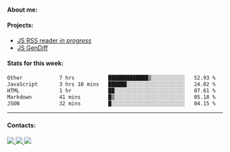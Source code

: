 #### About me:

#### Projects:
- [JS RSS reader *in progress*](https://github.com/GKoil/frontend-project-lvl3)
- [JS GenDiff](https://github.com/GKoil/GenDiff)

#### Stats for this week:
<!--START_SECTION:waka-->

```txt
Other            7 hrs           █████████████▒░░░░░░░░░░░   52.93 %
JavaScript       3 hrs 10 mins   ██████░░░░░░░░░░░░░░░░░░░   24.02 %
HTML             1 hr            ██░░░░░░░░░░░░░░░░░░░░░░░   07.61 %
Markdown         41 mins         █▒░░░░░░░░░░░░░░░░░░░░░░░   05.18 %
JSON             32 mins         █░░░░░░░░░░░░░░░░░░░░░░░░   04.15 %
```

<!--END_SECTION:waka-->
---
#### Contacts:

<a target='_blank' title='LinkedIn' href="https://www.linkedin.com/in/gkoil/">
  <img src="https://img.shields.io/badge/LinkedIn-0077B5?style=for-the-badge&logo=linkedin&logoColor=white" />
</a>
<a target='_blank' title='Telegram' href="https://t.me/gkoil">
  <img src="https://img.shields.io/badge/Telegram-2CA5E0?style=for-the-badge&logo=telegram&logoColor=white" />
</a>
<a target='_blank' title='Gmail' href="mailto: gk.grigorev@gmail.com">
  <img src="https://img.shields.io/badge/Gmail-D14836?style=for-the-badge&logo=gmail&logoColor=white" />
</a>

